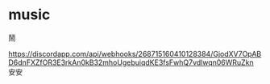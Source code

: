 # music
鬧

https://discordapp.com/api/webhooks/268715160410128384/GjodXV7OpABD6dnFXZfOR3E3rkAn0kB32mhoUgebuiqdKE3fsFwhQ7vdlwqn06WRuZkn
安安
